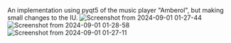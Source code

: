An implementation using pyqt5 of the music player "Amberol", but making small changes to the IU.
![Screenshot from 2024-09-01 01-27-44](https://github.com/user-attachments/assets/637d2e69-44ee-4ed8-b1fc-c1eff2648042)
![Screenshot from 2024-09-01 01-28-58](https://github.com/user-attachments/assets/cef868f4-d00d-453c-8f7e-c2a629ed2b63)
![Screenshot from 2024-09-01 01-27-11](https://github.com/user-attachments/assets/d3b447a8-91e7-4c81-8334-d1525f09e568)
